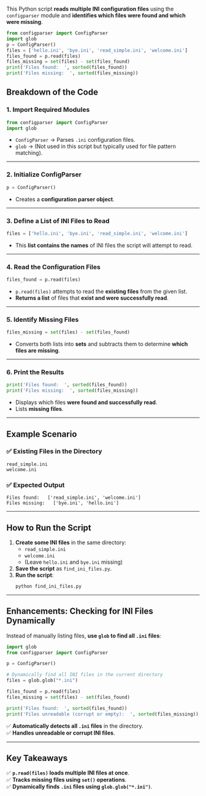 This Python script **reads multiple INI configuration files** using the `configparser` module and **identifies which files were found and which were missing**.

```python
from configparser import ConfigParser
import glob
p = ConfigParser()
files = ['hello.ini', 'bye.ini', 'read_simple.ini', 'welcome.ini']
files_found = p.read(files)
files_missing = set(files) - set(files_found)
print('Files found:  ', sorted(files_found))
print('Files missing:  ', sorted(files_missing))
```


## **Breakdown of the Code**
### **1. Import Required Modules**
```python
from configparser import ConfigParser
import glob
```
- `ConfigParser` → Parses `.ini` configuration files.  
- `glob` → (Not used in this script but typically used for file pattern matching).

---

### **2. Initialize ConfigParser**
```python
p = ConfigParser()
```
- Creates a **configuration parser object**.

---

### **3. Define a List of INI Files to Read**
```python
files = ['hello.ini', 'bye.ini', 'read_simple.ini', 'welcome.ini']
```
- This **list contains the names** of INI files the script will attempt to read.

---

### **4. Read the Configuration Files**
```python
files_found = p.read(files)
```
- `p.read(files)` attempts to read the **existing files** from the given list.
- **Returns a list** of files that **exist and were successfully read**.

---

### **5. Identify Missing Files**
```python
files_missing = set(files) - set(files_found)
```
- Converts both lists into **sets** and subtracts them to determine **which files are missing**.

---

### **6. Print the Results**
```python
print('Files found:  ', sorted(files_found))
print('Files missing:  ', sorted(files_missing))
```
- Displays which files **were found and successfully read**.
- Lists **missing files**.

---

## **Example Scenario**
### ✅ **Existing Files in the Directory**
```
read_simple.ini
welcome.ini
```

### ✅ **Expected Output**
```
Files found:   ['read_simple.ini', 'welcome.ini']
Files missing:   ['bye.ini', 'hello.ini']
```

---

## **How to Run the Script**
1. **Create some INI files** in the same directory:
   - `read_simple.ini`
   - `welcome.ini`
   - (Leave `hello.ini` and `bye.ini` missing)
2. **Save the script** as `find_ini_files.py`.
3. **Run the script**:
   ```sh
   python find_ini_files.py
   ```

---

## **Enhancements: Checking for INI Files Dynamically**
Instead of manually listing files, **use `glob` to find all `.ini` files**:
```python
import glob
from configparser import ConfigParser

p = ConfigParser()

# Dynamically find all INI files in the current directory
files = glob.glob("*.ini")

files_found = p.read(files)
files_missing = set(files) - set(files_found)

print('Files found:  ', sorted(files_found))
print('Files unreadable (corrupt or empty):  ', sorted(files_missing))
```
✅ **Automatically detects all `.ini` files** in the directory.  
✅ **Handles unreadable or corrupt INI files**.

---

## **Key Takeaways**
✅ **`p.read(files)` loads multiple INI files at once**.  
✅ **Tracks missing files using `set()` operations**.  
✅ **Dynamically finds `.ini` files using `glob.glob("*.ini")`**.  
